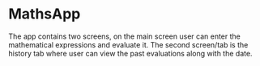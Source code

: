 # MathsApp

The app contains two screens, on the main screen user can enter the mathematical expressions and evaluate it. The second screen/tab is the history tab where user can view the past evaluations along with the date.

